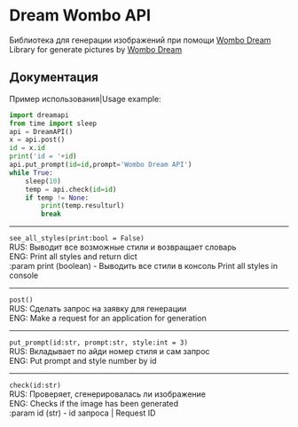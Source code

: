 
# Dream Wombo API
Библиотека для генерации изображений при помощи [Wombo Dream](https://app.wombo.art/  "Сайт")
Library for generate pictures by [Wombo Dream](https://app.wombo.art/  "Сайт")
## Документация

Пример использования|Usage example:
```python
import dreamapi
from time import sleep
api = DreamAPI()
x = api.post()
id = x.id
print('id = '+id)
api.put_prompt(id=id,prompt='Wombo Dream API')
while True:
	sleep(10)
	temp = api.check(id=id)
	if temp != None:
		print(temp.resulturl)
		break
```
***
`see_all_styles(print:bool = False)`  
RUS: Выводит все возможные стили и возвращает словарь  
ENG: Print all styles and return dict  
:param print (boolean) - Выводить все стили в консоль Print all styles in console
***
`post()`  
RUS: Сделать запрос на заявку для генерации  
ENG: Make a request for an application for generation
***
`put_prompt(id:str, prompt:str, style:int = 3)`  
RUS: Вкладывает по айди номер стиля и сам запрос  
ENG: Put prompt and style number by id
***
`check(id:str)`  
RUS: Проверяет, сгенерировалась ли изображение  
ENG: Checks if the image has been generated  
:param id (str) - id запроса | Request ID


